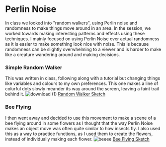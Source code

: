 # Perlin Noise

In class we looked into "random walkers", using Perlin noise and randomness to make things move around in an area.
In the session, we worked towards making interesting patterns and effects using these techniques. I mainly focused on using Perlin Noise over actual randomness as it is easier to make something look nice with noise. This is because randomness can be slightly overwhelming to a viewer and is harder to make like a creature wandering around and making decisions.

### Simple Random Walker
This was written in class, following along with a tutorial but changing things like variables and colours to my own preferences. This one makes a line of colurful dots slowly meander its way around the screen, leaving a faint trail behind it.
![download (1)](https://github.com/beezecheanz/My-coding-Portfolio/assets/83460384/49698df0-c897-4c85-9184-aa5dc4d72a50)
[Random Walker Sketch](https://editor.p5js.org/beezecheanz/sketches/PsXgd8Z4t)

### Bee Flying
I then went away and decided to use this movement to make a scene of a bee flying around in some flowers as I thought that the way Perlin Noise makes an object move was often quite similar to how insects fly. I also used this as a way to practice functions, as I used them to create the flowers, instead of individually making each flower. 
![beeee](https://github.com/beezecheanz/My-coding-Portfolio/assets/83460384/d6180735-6523-4750-a0c5-59820ddf6c09)
[Bee Flying Sketch](https://editor.p5js.org/beezecheanz/sketches/j3kAfjWug)
